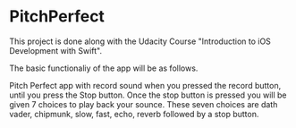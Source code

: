 # PitchPerfect

This project is done along with the Udacity Course "Introduction to iOS Development with Swift".

The basic functionaliy of the app will be as follows.

Pitch Perfect app with record sound when you pressed the record button, until you press the Stop button. Once the stop button is pressed you will be given 7 choices to play back your sounce. These seven choices are dath vader, chipmunk, slow, fast, echo, reverb followed by a stop button.
